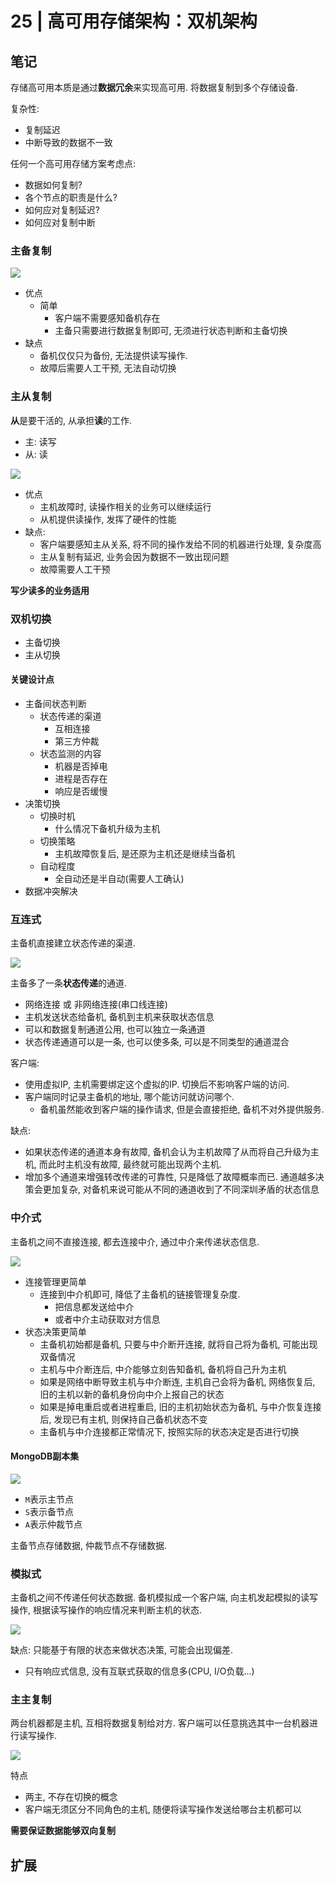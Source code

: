 # 25 | 高可用存储架构：双机架构

## 笔记

存储高可用本质是通过**数据冗余**来实现高可用. 将数据复制到多个存储设备.

复杂性:

* 复制延迟
* 中断导致的数据不一致

任何一个高可用存储方案考虑点:

* 数据如何复制?
* 各个节点的职责是什么?
* 如何应对复制延迟?
* 如何应对复制中断

### 主备复制

![](./img/25_01.jpg)

* 优点
	* 简单
		* 客户端不需要感知备机存在
		* 主备只需要进行数据复制即可, 无须进行状态判断和主备切换
* 缺点
	* 备机仅仅只为备份, 无法提供读写操作.
	* 故障后需要人工干预, 无法自动切换

### 主从复制

**从**是要干活的, 从承担**读**的工作.

* 主: 读写
* 从: 读

![](./img/25_02.jpg)

* 优点
	* 主机故障时, 读操作相关的业务可以继续运行
	* 从机提供读操作, 发挥了硬件的性能
* 缺点:
	* 客户端要感知主从关系, 将不同的操作发给不同的机器进行处理, 复杂度高
	* 主从复制有延迟, 业务会因为数据不一致出现问题
	* 故障需要人工干预

**写少读多的业务适用**

### 双机切换

* 主备切换
* 主从切换

#### 关键设计点

* 主备间状态判断
	* 状态传递的渠道
		* 互相连接
		* 第三方仲裁
	* 状态监测的内容
		* 机器是否掉电
		* 进程是否存在
		* 响应是否缓慢
* 决策切换
	* 切换时机
		* 什么情况下备机升级为主机
	* 切换策略
		* 主机故障恢复后, 是还原为主机还是继续当备机
	* 自动程度
		* 全自动还是半自动(需要人工确认)
* 数据冲突解决
	
### 互连式

主备机直接建立状态传递的渠道.

![](./img/25_03.png)

主备多了一条**状态传递**的通道.

* 网络连接 或 非网络连接(串口线连接)
* 主机发送状态给备机, 备机到主机来获取状态信息
* 可以和数据复制通道公用, 也可以独立一条通道
* 状态传递通道可以是一条, 也可以使多条, 可以是不同类型的通道混合

客户端:

* 使用虚拟IP, 主机需要绑定这个虚拟的IP. 切换后不影响客户端的访问.
* 客户端同时记录主备机的地址, 哪个能访问就访问哪个.
	* 备机虽然能收到客户端的操作请求, 但是会直接拒绝, 备机不对外提供服务.

缺点:

* 如果状态传递的通道本身有故障, 备机会认为主机故障了从而将自己升级为主机, 而此时主机没有故障, 最终就可能出现两个主机.
* 增加多个通道来增强转改传递的可靠性, 只是降低了故障概率而已. 通道越多决策会更加复杂, 对备机来说可能从不同的通道收到了不同深圳矛盾的状态信息

### 中介式

主备机之间不直接连接, 都去连接中介, 通过中介来传递状态信息.

![](./img/25_04.png)

* 连接管理更简单
	* 连接到中介机即可, 降低了主备机的链接管理复杂度.
		* 把信息都发送给中介
		* 或者中介主动获取对方信息
* 状态决策更简单
	* 主备机初始都是备机, 只要与中介断开连接, 就将自己将为备机, 可能出现双备情况
	* 主机与中介断连后, 中介能够立刻告知备机, 备机将自己升为主机
	* 如果是网络中断导致主机与中介断连, 主机自己会将为备机, 网络恢复后, 旧的主机以新的备机身份向中介上报自己的状态
	* 如果是掉电重启或者进程重启, 旧的主机初始状态为备机, 与中介恢复连接后, 发现已有主机, 则保持自己备机状态不变
	* 主备机与中介连接都正常情况下, 按照实际的状态决定是否进行切换

#### MongoDB副本集 

![](./img/25_05.png)

* `M`表示主节点
* `S`表示备节点
* `A`表示仲裁节点

主备节点存储数据, 仲裁节点不存储数据.

### 模拟式

主备机之间不传递任何状态数据. 备机模拟成一个客户端, 向主机发起模拟的读写操作, 根据读写操作的响应情况来判断主机的状态.

![](./img/25_06.png)

缺点: 只能基于有限的状态来做状态决策, 可能会出现偏差.

* 只有响应式信息, 没有互联式获取的信息多(CPU, I/O负载...)

### 主主复制

两台机器都是主机, 互相将数据复制给对方. 客户端可以任意挑选其中一台机器进行读写操作.

![](./img/25_07.png)

特点

* 两主, 不存在切换的概念
* 客户端无须区分不同角色的主机, 随便将读写操作发送给哪台主机都可以

**需要保证数据能够双向复制**

## 扩展